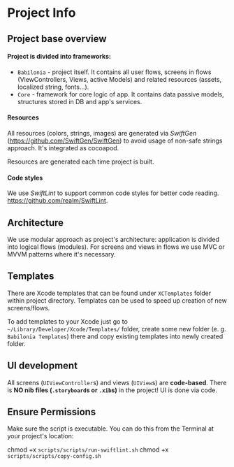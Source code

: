 # Project Info

## Project base overview

#### Project is divided into frameworks:
- `Babilonia` - project itself. It contains all user flows, screens in flows (ViewControllers, Views, active Models) and related resources (assets, localized string, fonts...).
- `Core` - framework for core logic of app. It contains data passive models, structures stored in DB and app's services.

#### Resources
All resources (colors, strings, images) are generated via *SwiftGen* (https://github.com/SwiftGen/SwiftGen) to avoid usage of non-safe strings approach. It's integrated as cocoapod.

Resources are generated each time project is built.

#### Code styles
We use *SwiftLint* to support common code styles for better code reading. https://github.com/realm/SwiftLint.

## Architecture

We use modular approach as project's architecture: application is divided into logical flows (modules).
For screens and views in flows we use MVC or MVVM patterns where it's necessary.

## Templates

There are Xcode templates that can be found under `XCTemplates` folder within project directory. Templates can be used to speed up creation of new screens/flows.

To add templates to your Xcode just go to `~/Library/Developer/Xcode/Templates/` folder, create some new folder (e. g. `Babilonia Templates`) there and copy existing templates into newly created folder. 

## UI development

All screens (`UIViewController`s) and views (`UIView`s) are **code-based**. There is **NO nib files (`.storyboard`s or `.xib`s)** in the project! UI is done via code.

## Ensure Permissions

Make sure the script is executable. You can do this from the Terminal at your project's location:

chmod +x `scripts/scripts/run-swiftlint.sh`
chmod +x `scripts/scripts/copy-config.sh`
